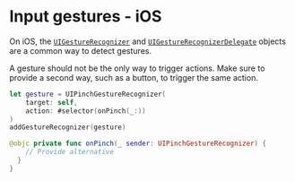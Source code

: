 # Input gestures - iOS

On iOS, the [`UIGestureRecognizer`](https://developer.apple.com/documentation/uikit/uigesturerecognizer) and [`UIGestureRecognizerDelegate`](https://developer.apple.com/documentation/uikit/uigesturerecognizerdelegate) objects are a common way to detect gestures.

A gesture should not be the only way to trigger actions. Make sure to provide a second way, such as a button, to trigger the same action.

```swift
let gesture = UIPinchGestureRecognizer(
    target: self, 
    action: #selector(onPinch(_:))
)
addGestureRecognizer(gesture)

@objc private func onPinch(_ sender: UIPinchGestureRecognizer) {
    // Provide alternative
  }
}
```
